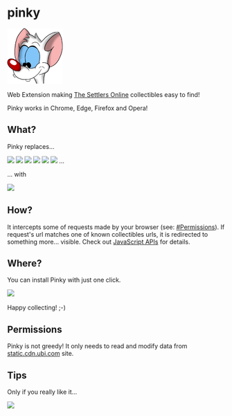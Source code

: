 pinky
=====

![](icon.png)

Web Extension making [The Settlers Online](http://www.thesettlersonline.com/) collectibles easy to find!

Pinky works in Chrome, Edge, Firefox and Opera!

## What?

Pinky replaces...

![](http://static.cdn.ubi.com/0018/live/GFX_HASHED/building_lib/41b8238caac031c265efe08544a21ac4be91f534.png)
![](http://static.cdn.ubi.com/0018/live/GFX_HASHED/building_lib/7dc1e1f289646ba15aeef107efe7026ebb58e8b1.png)
![](http://static.cdn.ubi.com/0018/live/GFX_HASHED/building_lib/8257a3e50f6ae19db4aeb2c978949b2d81021a61.png)
![](http://static.cdn.ubi.com/0018/live/GFX_HASHED/building_lib/bd76cd8196c23aaf73139bc263002cf759afc1ce.png)
![](http://static.cdn.ubi.com/0018/live/GFX_HASHED/building_lib/db5c26a467c4f5dee9804c7c88417103515c326a.png)
![](http://static.cdn.ubi.com/0018/live/GFX_HASHED/building_lib/f237f6c7e3b6c6aac01ae7f51cd917bdeb6ddec2.png)
...

... with

![](http://dummyimage.com/48x48/ff00ff/ff00ff.png)

## How?

It intercepts some of requests made by your browser (see: [#Permissions](#Permissions)).
If request's url matches one of known collectibles urls, it is redirected to something more... visible.
Check out [JavaScript APIs](https://developer.chrome.com/extensions/webRequest) for details.


## Where?

You can install Pinky with just one click.

<a href="https://chrome.google.com/webstore/detail/pinky/eijmklfnehnnkbfcoabieogaomookbna"><img src="https://developer.chrome.com/webstore/images/ChromeWebStore_Badge_v2_206x58.png"/></a>

Happy collecting! ;-)

## Permissions

Pinky is not greedy! It only needs to read and modify data from [static.cdn.ubi.com](http://static.cdn.ubi.com) site.

## Tips

Only if you really like it...

<p><a href="https://www.paypal.com/cgi-bin/webscr?cmd=_donations&business=BVCT6E8FW7P7Q&lc=US&item_name=perceptron8%2fpinky&currency_code=USD&bn=PP%2dDonationsBF%3abtn_donate_LG%2egif%3aNonHosted"><img src="https://www.paypalobjects.com/en_US/i/btn/btn_donate_LG.gif"/></a></p>
